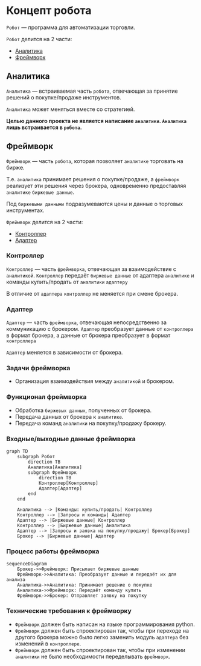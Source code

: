 # Концепт робота
`Робот` — программа для автоматизации торговли.

`Робот` делится на 2 части:
- [Аналитика](#аналитика)
- [Фреймворк](#фреймворк)

## Аналитика
`Аналитика` — встраиваемая часть `робота`, отвечающая за принятие решений о покупке/продаже инструментов.

`Аналитика` может меняться вместе со стратегией.

**Целью данного проекта не является написание `аналитики`. `Аналитика` лишь встраивается в `робота`.**

## Фреймворк
`Фреймворк` — часть `робота`, которая позволяет `аналитике` торговать на бирже. 

Т.е. `аналитика` принимает решения о покупке/продаже, а `фреймворк` реализует эти решения через брокера, одновременно предоставляя `аналитике` `биржевые данные`.

Под `биржевыми данными` подразумеваются цены и данные о торговых инструментах.

`Фреймворк` делится на 2 части:
- [Контроллер](#контроллер)
- [Адаптер](#адаптер)

### Контроллер
`Контроллер` — часть `фреймворка`, отвечающая за взаимодействие с `аналитикой`. `Контроллер` передаёт `биржевые данные` от адаптера `аналитике` и команды купить/продать от `аналитики` `адаптеру`  

В отличие от `адаптера` `контроллер` не меняется при смене брокера.

### Адаптер
`Адаптер` — часть `фреймворка`, отвечающая непосредственно за коммуникацию с брокером. `Адаптер` преобразует данные от `контроллера` в формат брокера, а данные от брокера преобразует в формат `контроллера`

`Адаптер` меняется в зависимости от брокера.

### Задачи фреймворка
- Организация взаимодействия между `аналитикой` и брокером.

### Функционал фреймворка
- Обработка `биржевых данных`, полученных от брокера.
- Передача данных от брокера к `аналитике`.
- Передача команд `аналитики` на покупку/продажу брокеру.
### Входные/выходные данные фреймворка
```mermaid
graph TD
    subgraph Робот
        direction TB
        Аналитика[Аналитика]
        subgraph Фреймворк
            direction TB
            Контроллер[Контроллер]
            Адаптер[Адаптер]
        end
    end

    Аналитика --> |Команды: купить/продать| Контроллер
    Контроллер --> |Запросы и команды| Адаптер
    Адаптер --> |Биржевые данные| Контроллер
    Контроллер --> |Биржевые данные| Аналитика
    Адаптер --> |Запросы и заявка на покупку/продажу| Брокер[Брокер]
    Брокер --> |Биржевые данные| Адаптер

```

### Процесс работы фреймворка
```mermaid
sequenceDiagram
    Брокер->>Фреймворк: Присылает биржевые данные
    Фреймворк->>Аналитика: Преобразует данные и передаёт их для анализа
    Аналитика->>Аналитика: Принимает решение о покупке
    Аналитика->>Фреймворк: Передаёт команду купить
    Фреймворк->>Брокер: Отправляет заявку на покупку
```

### Технические требования к фреймворку
- `Фреймворк` должен быть написан на языке программирования python.
- `Фреймворк` должен быть спроектирован так, чтобы при переходе на другого брокера можно было легко заменить модуль `адаптера` без изменений в `контроллере`.
- `Фреймворк` должен быть спроектирован так, чтобы при изменении `аналитики` не было необходимости переделывать `фреймворк`.
